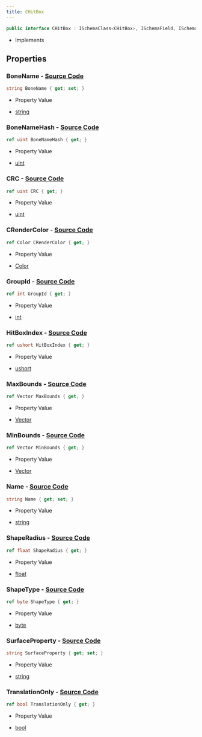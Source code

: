 ```yaml
---
title: CHitBox
---
```


```csharp
public interface CHitBox : ISchemaClass<CHitBox>, ISchemaField, ISchemaClass, INativeHandle
```

- Implements

## Properties

### **BoneName** - [Source Code](https://github.com/swiftly-solution/swiftlys2/blob/main/managed/src/SwiftlyS2.Generated/Schemas/Interfaces/CHitBox.cs#L20)

```csharp
string BoneName { get; set; }
```

- Property Value

- [string](https://learn.microsoft.com/dotnet/api/system.string)

### **BoneNameHash** - [Source Code](https://github.com/swiftly-solution/swiftlys2/blob/main/managed/src/SwiftlyS2.Generated/Schemas/Interfaces/CHitBox.cs#L28)

```csharp
ref uint BoneNameHash { get; }
```

- Property Value

- [uint](https://learn.microsoft.com/dotnet/api/system.uint32)

### **CRC** - [Source Code](https://github.com/swiftly-solution/swiftlys2/blob/main/managed/src/SwiftlyS2.Generated/Schemas/Interfaces/CHitBox.cs#L36)

```csharp
ref uint CRC { get; }
```

- Property Value

- [uint](https://learn.microsoft.com/dotnet/api/system.uint32)

### **CRenderColor** - [Source Code](https://github.com/swiftly-solution/swiftlys2/blob/main/managed/src/SwiftlyS2.Generated/Schemas/Interfaces/CHitBox.cs#L38)

```csharp
ref Color CRenderColor { get; }
```

- Property Value

- [Color](/docs/api/shared/natives/color)

### **GroupId** - [Source Code](https://github.com/swiftly-solution/swiftlys2/blob/main/managed/src/SwiftlyS2.Generated/Schemas/Interfaces/CHitBox.cs#L30)

```csharp
ref int GroupId { get; }
```

- Property Value

- [int](https://learn.microsoft.com/dotnet/api/system.int32)

### **HitBoxIndex** - [Source Code](https://github.com/swiftly-solution/swiftlys2/blob/main/managed/src/SwiftlyS2.Generated/Schemas/Interfaces/CHitBox.cs#L40)

```csharp
ref ushort HitBoxIndex { get; }
```

- Property Value

- [ushort](https://learn.microsoft.com/dotnet/api/system.uint16)

### **MaxBounds** - [Source Code](https://github.com/swiftly-solution/swiftlys2/blob/main/managed/src/SwiftlyS2.Generated/Schemas/Interfaces/CHitBox.cs#L24)

```csharp
ref Vector MaxBounds { get; }
```

- Property Value

- [Vector](/docs/api/shared/natives/vector)

### **MinBounds** - [Source Code](https://github.com/swiftly-solution/swiftlys2/blob/main/managed/src/SwiftlyS2.Generated/Schemas/Interfaces/CHitBox.cs#L22)

```csharp
ref Vector MinBounds { get; }
```

- Property Value

- [Vector](/docs/api/shared/natives/vector)

### **Name** - [Source Code](https://github.com/swiftly-solution/swiftlys2/blob/main/managed/src/SwiftlyS2.Generated/Schemas/Interfaces/CHitBox.cs#L16)

```csharp
string Name { get; set; }
```

- Property Value

- [string](https://learn.microsoft.com/dotnet/api/system.string)

### **ShapeRadius** - [Source Code](https://github.com/swiftly-solution/swiftlys2/blob/main/managed/src/SwiftlyS2.Generated/Schemas/Interfaces/CHitBox.cs#L26)

```csharp
ref float ShapeRadius { get; }
```

- Property Value

- [float](https://learn.microsoft.com/dotnet/api/system.single)

### **ShapeType** - [Source Code](https://github.com/swiftly-solution/swiftlys2/blob/main/managed/src/SwiftlyS2.Generated/Schemas/Interfaces/CHitBox.cs#L32)

```csharp
ref byte ShapeType { get; }
```

- Property Value

- [byte](https://learn.microsoft.com/dotnet/api/system.byte)

### **SurfaceProperty** - [Source Code](https://github.com/swiftly-solution/swiftlys2/blob/main/managed/src/SwiftlyS2.Generated/Schemas/Interfaces/CHitBox.cs#L18)

```csharp
string SurfaceProperty { get; set; }
```

- Property Value

- [string](https://learn.microsoft.com/dotnet/api/system.string)

### **TranslationOnly** - [Source Code](https://github.com/swiftly-solution/swiftlys2/blob/main/managed/src/SwiftlyS2.Generated/Schemas/Interfaces/CHitBox.cs#L34)

```csharp
ref bool TranslationOnly { get; }
```

- Property Value

- [bool](https://learn.microsoft.com/dotnet/api/system.boolean)

